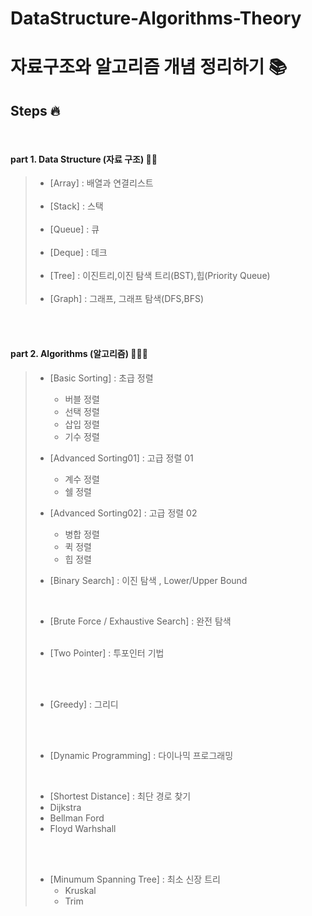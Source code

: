 # DataStructure-Algorithms-Theory
# 자료구조와 알고리즘 개념 정리하기 📚

## Steps 🔥

<br>

#### part 1. Data Structure (자료 구조) 👨‍💻

>   - [Array] :  배열과 연결리스트<br>
>     <br>
>   - [Stack] : 스택<br>
>      <br>
>   - [Queue] : 큐<br>
>     <br>
>   - [Deque] : 데크<br>
>     <br>
>   - [Tree] : 이진트리,이진 탐색 트리(BST),힙(Priority Queue)<br>
>     <br>
>   - [Graph] : 그래프, 그래프 탐색(DFS,BFS)

<br>
<br>

#### part 2. Algorithms (알고리즘) 🧑🏼‍💻


> - [Basic Sorting] : 초급 정렬 
>   - 버블 정렬
>   - 선택 정렬
>   - 삽입 정렬
>   - 기수 정렬<br>
>     
> 
> - [Advanced Sorting01] : 고급 정렬 01
>   - 계수 정렬
>   - 쉘 정렬 <br>
>    
> 
> - [Advanced Sorting02] : 고급 정렬 02
>   - 병합 정렬
>   - 퀵 정렬
>   - 힙 정렬 <br>
>    
> 
> - [Binary Search] : 이진 탐색 , Lower/Upper Bound<br>
>  <br>
> 
> - [Brute Force / Exhaustive Search] : 완전 탐색<br>
>   <br>
> 
> - [Two Pointer] : 투포인터 기법 <br>
>  <br>
>  <br>
> 
> - [Greedy] : 그리디 <br>
>  <br>
>  <br>
> 
> - [Dynamic Programming] : 다이나믹 프로그래밍 <br>
>  <br> 
> 
> - [Shortest Distance] : 최단 경로 찾기 <br>
>  - Dijkstra
>  - Bellman Ford
>  - Floyd Warhshall
> <br>
> <br>
>  
> - [Minumum Spanning Tree] : 최소 신장 트리 
>   - Kruskal
>   - Trim


